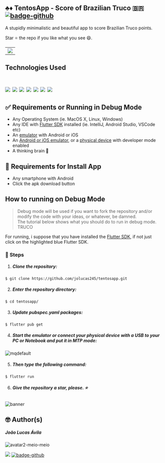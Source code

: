 ## ♣️♦️ TentosApp - Score of Brazilian Truco 🇧🇷 [![badge-github](https://img.shields.io/github/followers/jolucas245?style=social)](https://github.com/jolucas245/)

A stupidly minimalistic and beautiful app to score Brazilian Truco points.

Star ⭐ the repo if you like what you see 😄.

<table>
    <tr>
        <td>
        <a href="https://github.com/jolucas245/tentosapp/releases/download/v1.0-ouros/tentos-v1.0.apk>"><img src="https://user-images.githubusercontent.com/65248543/178760730-248a62ab-a414-437d-8392-4a2a943585ab.png"></a>
        </td>
    </tr>
</table>

## Technologies Used
[<img src="https://img.shields.io/badge/LICENSE-WTFPL-green?style=for-the-badge"/>](https://github.com/jolucas245/tentosapp/blob/main/LICENSE)
[<img src="https://img.shields.io/badge/Language-Dart-skyblue?style=for-the-badge"/>](https://dart.dev)
[<img src="https://img.shields.io/badge/Framework-Flutter-blue?style=for-the-badge"/>](https://flutter.dev)
[<img src="https://img.shields.io/badge/State Management-SetState-red?style=for-the-badge"/>](https://api.flutter.dev/flutter/widgets/State/setState.html)
[<img src="https://img.shields.io/badge/Software Arch.-MVC-yellow?style=for-the-badge"/>](https://www.freecodecamp.org/news/the-model-view-controller-pattern-mvc-architecture-and-frameworks-explained/)
[<img src="https://img.shields.io/badge/Code E.-VSCODE-darkblue?style=for-the-badge"/>](https://code.visualstudio.com)
[<img src="https://img.shields.io/badge/OS-Arch Linux-cyan?style=for-the-badge"/>](https://archlinux.org)
=======

## ✅ Requirements or Running in Debug Mode 
* Any Operating System (ie. MacOS X, Linux, Windows) 
* Any IDE with <a href="https://flutter.dev/">Flutter SDK</a> installed (ie. IntelliJ, Android Studio, VSCode etc)
* An <a href="https://www.softwaretestinghelp.com/android-emulators/">emulator</a> with Android or iOS
* An <a href="https://www.softwaretestinghelp.com/android-emulators/">Android or iOS emulator</a>, or a <a href="https://stackoverflow.com/questions/54444538/how-do-i-run-test-my-flutter-app-on-a-real-device">physical device</a> with developer mode enabled
* A thinking brain 🧠

## 📱 Requirements for Install App
* Any smartphone with Android
* Click the apk download button

## How to running on Debug Mode
>Debug mode will be used if you want to fork the repository and/or modify the code with your ideas, or whatever, be damned. <br>
>The tutorial below shows what you should do to run in debug mode. TRUCO

For running, i suppose that you have installed the <a href="https://flutter.dev/">Flutter SDK</a>, if not just click on the highlighted blue Flutter SDK.

### 👣 Steps
1. ##### Clone the repository:<br>
```
$ git clone https://github.com/jolucas245/tentosapp.git
```

2. ##### Enter the repository directory:
```
$ cd tentosapp/
```

3. ##### Update pubspec.yaml packages:
```
$ flutter pub get
```

4. ##### Start the emulator or connect your physical device with a USB to your PC or Notebook and put it in MTP mode:
![mqdefault](https://user-images.githubusercontent.com/65248543/179034040-b8db088e-2e58-49b4-8db2-a39e626c5052.jpg)

5. ##### Then type the following command:
```
$ flutter run
```

6. ##### Give the repository a star, please. ⭐
##   
![banner](https://user-images.githubusercontent.com/65248543/178626556-c6c91706-b03e-4116-bc8b-99619e6095c0.png)

## 🤓 Author(s)
##### João Lucas Ávila 

![avatar2-meio-meio](https://user-images.githubusercontent.com/65248543/179643035-845c25bd-35b7-474c-8c65-31e55ca356f6.png)

[<img src="https://img.shields.io/badge/-Instagram-purple"/>](https://www.instagram.com/avila_jao/)
[![badge-github](https://img.shields.io/github/followers/jolucas245?style=social)](https://github.com/jolucas245/)
